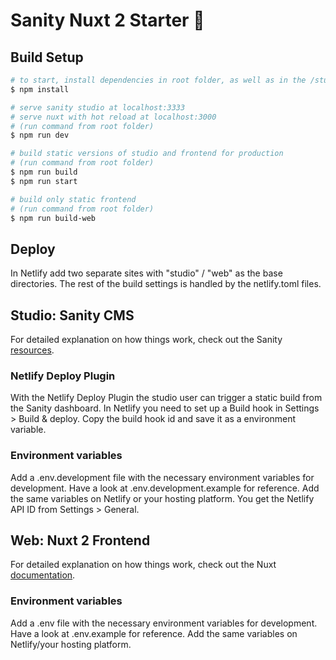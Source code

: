 # Sanity Nuxt 2 Starter 🍿

## Build Setup

```bash
# to start, install dependencies in root folder, as well as in the /studio and /web folder
$ npm install

# serve sanity studio at localhost:3333
# serve nuxt with hot reload at localhost:3000
# (run command from root folder)
$ npm run dev

# build static versions of studio and frontend for production
# (run command from root folder)
$ npm run build
$ npm run start

# build only static frontend
# (run command from root folder)
$ npm run build-web
```

## Deploy

In Netlify add two separate sites with "studio" / "web" as the base directories. The rest of the build settings is handled by the netlify.toml files.

## Studio: Sanity CMS

For detailed explanation on how things work, check out the Sanity [resources](https://www.sanity.io/docs/overview-introduction).

### Netlify Deploy Plugin

With the Netlify Deploy Plugin the studio user can trigger a static build from the Sanity dashboard. In Netlify you need to set up a Build hook in Settings > Build & deploy. Copy the build hook id and save it as a environment variable.

### Environment variables

Add a .env.development file with the necessary environment variables for development. Have a look at .env.development.example for reference.
Add the same variables on Netlify or your hosting platform. You get the Netlify API ID from Settings > General.

## Web: Nuxt 2 Frontend

For detailed explanation on how things work, check out the Nuxt [documentation](https://nuxtjs.org).

### Environment variables

Add a .env file with the necessary environment variables for development. Have a look at .env.example for reference.
Add the same variables on Netlify/your hosting platform.
